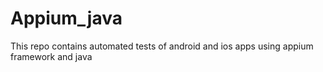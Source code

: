 # Appium_java
This repo contains automated tests of android and ios apps using appium framework and java
